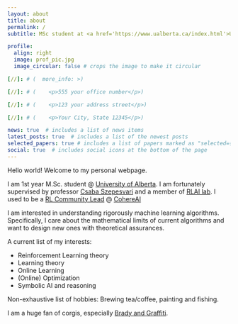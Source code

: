 ```yaml
---
layout: about
title: about
permalink: /
subtitle: MSc student at <a href='https://www.ualberta.ca/index.html'>University of Alberta</a>

profile:
  align: right
  image: prof_pic.jpg
  image_circular: false # crops the image to make it circular

[//]: # (  more_info: >)

[//]: # (    <p>555 your office number</p>)

[//]: # (    <p>123 your address street</p>)

[//]: # (    <p>Your City, State 12345</p>)

news: true  # includes a list of news items
latest_posts: true  # includes a list of the newest posts
selected_papers: true # includes a list of papers marked as "selected={true}"
social: true  # includes social icons at the bottom of the page
---
```

Hello world! Welcome to my personal webpage.

I am 1st year M.Sc. student @ [University of Alberta](https://www.ualberta.ca/index.html). I am fortunately supervised by professor [Csaba Szepesvari](https://sites.ualberta.ca/~szepesva/) and a member of [RLAI lab](http://rlai.ualberta.ca/people.html). I used to be a [RL Community Lead](https://sites.google.com/cohere.com/c4ai-community/community-programs/reinforcement-learning) @ [CohereAI](https://cohere.com/)

I am interested in understanding rigorously machine learning algorithms. Specifically, I care about the mathematical limits of current algorithms and want to design new ones with theoretical assurances. 

A current list of my interests:
- Reinforcement Learning theory
- Learning theory
- Online Learning
- (Online) Optimization
- Symbolic AI and reasoning

Non-exhaustive list of hobbies: Brewing tea/coffee, painting and fishing.

I am a huge fan of corgis, especially [Brady and Graffiti](https://www.instagram.com/bradythecorgi/).
